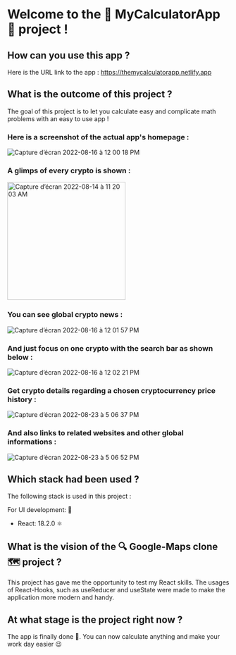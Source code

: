 # Welcome to the 🧮 MyCalculatorApp 🧮 project !

## How can you use this app ?

Here is the URL link to the app : https://themycalculatorapp.netlify.app

## What is the outcome of this project ?

The goal of this project is to let you calculate easy and complicate math problems with an easy to use app !

### Here is a screenshot of the actual app's homepage :

![Capture d’écran 2022-08-16 à 12 00 18 PM](https://user-images.githubusercontent.com/61510923/184852877-1190222b-8c2a-48e6-8bf9-5eaf56d90559.png)

### A glimps of every crypto is shown :

<img width="268" alt="Capture d’écran 2022-08-14 à 11 20 03 AM" src="https://user-images.githubusercontent.com/61510923/184532743-1c9faaf4-d938-4ca2-ac70-f86b35927ebb.png">

### You can see global crypto news :

![Capture d’écran 2022-08-16 à 12 01 57 PM](https://user-images.githubusercontent.com/61510923/184853232-f6cd2dfd-befd-4230-b585-f6d91dcc7830.png)

### And just focus on one crypto with the search bar as shown below :

![Capture d’écran 2022-08-16 à 12 02 21 PM](https://user-images.githubusercontent.com/61510923/184853257-82a2ba76-0dce-47f9-880b-60cce2e73930.png)

### Get crypto details regarding a chosen cryptocurrency price history :

![Capture d’écran 2022-08-23 à 5 06 37 PM](https://user-images.githubusercontent.com/61510923/186196500-e787a051-2d37-437f-b26c-9eee6169944c.png)

### And also links to related websites and other global informations :

![Capture d’écran 2022-08-23 à 5 06 52 PM](https://user-images.githubusercontent.com/61510923/186196611-6c275073-a3fd-4443-8a73-be9a82706dab.png)

## Which stack had been used ?

The following stack is used in this project :

For UI development: 🔨

- React: 18.2.0 ⚛️

## What is the vision of the 🔍 Google-Maps clone 🗺 project ?

This project has gave me the opportunity to test my React skills. The usages of React-Hooks, such as useReducer and useState were made to make the application more modern and handy.

## At what stage is the project right now ?

The app is finally done 🥳. You can now calculate anything and make your work day easier 😉
